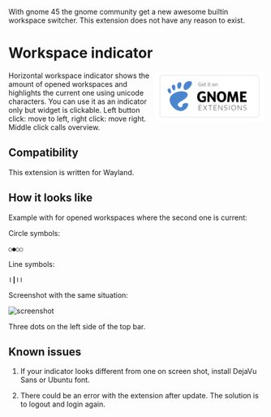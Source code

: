 With gnome 45 the gnome community get a new awesome builtin workspace switcher. This extension does not have any reason to exist.

# Workspace indicator 
[<img src="https://raw.githubusercontent.com/andyholmes/gnome-shell-extensions-badge/master/get-it-on-ego.svg?sanitize=true" height="100" align="right">](https://extensions.gnome.org/extension/3952/workspace-indicator/)


Horizontal workspace indicator shows the amount of opened workspaces and highlights the current one using unicode characters.
You can use it as an indicator only but widget is clickable. Left button click: move to left, right click: move right. Middle click calls overview.

## Compatibility

This extension is written for Wayland. 


## How it looks like

Example with for opened workspaces where the second one is current:

Circle symbols:

    ○●○○

Line symbols:

    ǀ┃ǀǀ

Screenshot with the same situation:

![screenshot](assets/screenshot.png)

Three dots on the left side of the top bar.


## Known issues

1. If your indicator looks different from one on screen shot, install DejaVu Sans or Ubuntu font.

2. There could be an error with the extension after update. The solution is to logout and login again.

